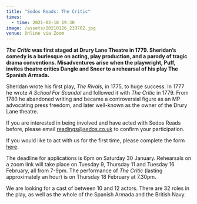 ```yaml
---
title: "Sedos Reads: The Critic"
times:
  - time: 2021-02-18 19:30
image: /assets/20210126_233702.jpg
venue: Online via Zoom
---
```

***The Critic* was first staged at Drury Lane Theatre in 1779. Sheridan’s comedy is a burlesque on acting, play production, and a parody of tragic drama conventions. Misadventures arise when the playwright, Puff, invites theatre critics Dangle and Sneer to a rehearsal of his play The Spanish Armada.**

Sheridan wrote his first play, *The Rivals*, in 1775, to huge success. In 1777 he wrote *A School For Scandal* and followed it with *The Critic* in 1779. From 1780 he abandoned writing and became a controversial figure as an MP advocating press freedom, and later well-known as the owner of the Drury Lane theatre.

If you are interested in being involved and have acted with Sedos Reads before, please email [readings@sedos.co.uk](mailto:readings@sedos.co.uk) to confirm your participation. 

If you would like to act with us for the first time, please complete the form [here](https://docs.google.com/forms/d/e/1FAIpQLScpZ7u5c_RsSldIY1MZNTH_pX7E_TPM06B9B9V4BkhIDFI_sQ/viewform?usp=sf_link).

The deadline for applications is 6pm on Saturday 30 January. Rehearsals on a zoom link will take place on Tuesday 9, Thursday 11 and Tuesday 16 February, all from 7-9pm. The performance of *The Critic* (lasting approximately an hour) is on Thursday 18 February at 7.30pm.

We are looking for a cast of between 10 and 12 actors. There are 32 roles in the play, as well as the whole of the Spanish Armada and the British Navy.